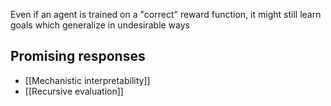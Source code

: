 Even if an agent is trained on a "correct" reward function, it might still learn goals which generalize in undesirable ways

## Promising responses
- [[Mechanistic interpretability]]
- [[Recursive evaluation]]
